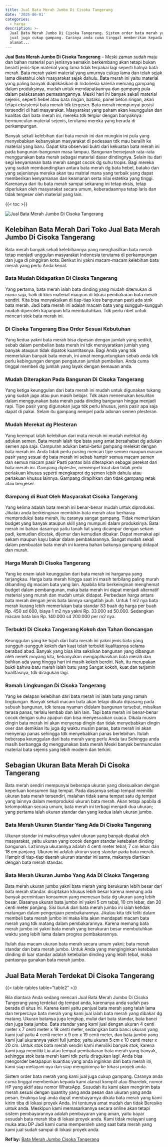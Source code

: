 ```yaml
---
title: Jual Bata Merah Jumbo Di Cisoka Tangerang
date: '2025-06-01'
categories:
  - harga
description: >-
  Jual Bata Merah Jumbo Di Cisoka Tangerang. Sistem order bata merah yang kami
  jual juga cukup gampang. Caranya anda cuma tinggal memberikan kepada kami
  alamat...
---
```


**Jual Bata Merah Jumbo Di Cisoka Tangerang** – Meski zaman sudah maju dan bahan material pun jenisnya semakin berkembang akan tetapi bukan berarti jenis-tipe material yang lama tidak terpakai lagi seperti halnya bata merah. Bata merah yakni material yang umurnya cukup lama dan telah sejak lama diketahui oleh masyarakat sejak dahulu. Bata merah ini yaitu material yang paling banyak diaplikasikan di Indonesia karena memang gampang dalam produksinya, mudah untuk mendapatkannya dan gampang pula dalam pelaksanaan pemasangannya. Meski hari ini banyak sekali material sejenis, seperti hebel atau bata ringan, batako, panel beton ringan, akan tetapi eksistensi bata merah tdk tergeser. Bata merah mempunyai posisi tersendiri di hati masyarakat. Masyarakat yang paham akan keunggulan dan kualitas dari bata merah ini, mereka tdk tergiur dengan banyaknya bermunculan material sejenis, terutama mereka yang berada di perkampungan.

Banyak sekali kelebihan dari bata merah ini dan mungkin ini pula yang menyebabkan kebanyakan masyarakat di pedesaan tdk mau beralih ke material yang baru. Dapat kita observasi bukti dari kekuatan bata merah ini pada bangunan-bangunan masa lampau. Bangunan bersejarah rata-rata menggunakan bata merah sebagai material dasar dindingnya. Selain itu dari segi kenyamanan bata merah sangat cocok dg suhu tropis. Bagi mereka yang sudah membandingkan antara bata merah dg bata hebel, batako dan yang sejenisnya mereka akan tau matrial mana yang terbaik yang dapat memberikan kenyamanan dan keamanan serta nilai estetika yang tinggi. Karenanya dari itu bata merah sampai sekarang ini tetap eksis, tetap diperlukan oleh masyarakat secara umum, keberadaannya tetap laris dan tidak tergeser oleh material yang lain.

{{< toc >}}

![Jual Bata Merah Jumbo Di Cisoka Tangerang](/images/jual-bata-merah-35.png)

## Kelebihan Bata Merah Dari Toko Jual Bata Merah Jumbo Di Cisoka Tangerang

Bata merah banyak sekali kelebihannya yang menghasilkan bata merah tetap menjadi unggulan masyarakat Indonesia terutama di perkampungan dan juga di pinggiran kota. Berikut ini yakni macam-macam kelebihan bata merah yang perlu Anda kenal.

### Bata Mudah Didapatkan Di Cisoka Tangerang

Yang pertama, bata merah ialah bata dinding yang mudah ditemukan di mana saja, baik di kios material maupun di lokasi pembakaran bata merah sendiri. Kita bisa menyaksikan di tiap-tiap kios bangunan pasti ada stok bata merah. Jadi bata merah ini adalah macam bata yang sungguh-sungguh mudah diperoleh kapanpun kita membutuhkan. Tdk perlu ribet untuk mencari stok bata merah ini.

### Di Cisoka Tangerang Bisa Order Sesuai Kebutuhan

Yang kedua yakni bata merah bisa dipesan dengan jumlah yang sedikit, sebab dalam pembelian bata merah ini tdk mensyaratkan jumlah yang banyak ataupun tidak dipatok kuantitasnya. Bagi Anda yang tdk memerlukan banyak bata merah, ini amat menguntungkan sebab anda tdk perlu kebingungan dengan pengaturan jumlah pembelian. Anda cuma tinggal membeli dg jumlah yang layak dengan kemauan anda.

### Mudah Diterapkan Pada Bangunan Di Cisoka Tangerang

Yang ketiga keunggulan dari bata merah ini mudah untuk digunakan tukang yang sudah jago atau pun masih belajar. Tdk akan menemukan kesulitan dalam menggunakan bata merah pada dinding bangunan hingga menjadi rapi. Tipe pasir yang digunakan juga tdk perlu khusus, jenis pasir apa saja dapat di pakai. Selain itu gampang nempel pada adonan semen plesteran.

### Mudah Merekat dg Plesteran

Yang keempat ialah kelebihan dari mata merah ini mudah melekat dg adukan semen. Bata merah ialah tipe bata yang amat bersahabat dg adukan semen apa saja. Campuran adukan betul-betul gampang melekat dengan bata merah ini. Anda tidak perlu pusing mencari tipe semen maupun macam pasir yang sesuai dg bata merah ini sebab hampir semua macam semen dan semua macam pasir Pasti pantas bila diterapkan sebagai perekat dari bata merah ini. Gampang diplester, menempel kuat dan tidak perlu perlakuan khusus seperti mengkaprot dg semen lebih dahulu atau perlakuan khusus lainnya. Gampang dirapihkan dan tidak gampang retak atau bergeser.

### Gampang di Buat Oleh Masyarakat Cisoka Tangerang

Yang kelima adalah bata merah ini benar-benar mudah untuk diproduksi. Jikalau anda berkeinginan membikin bata merah atau berharap memproduksi bata merah, itu caranya sangat gampang. Tidak memerlukan budget yang banyak ataupun skill yang mumpuni dalam produksinya. Bata merah ini bahan dasarnya yaitu tanah liat yang dicampur dengan sekam padi, kemudian dicetak, dijemur dan kemudian dibakar. Dapat memakai api sekam maupun kayu bakar dalam pembakarannya. Sangat mudah sekali dalam pembuatan bata merah ini karena bahan bakunya gampang didapat dan murah.

### Harga Murah Di Cisoka Tangerang

Yang ke enam ialah keunggulan dari bata merah ini harganya yang terjangkau. Harga bata merah hingga saat ini masih terbilang paling murah dibanding dg macam bata yang lain. Apabila kita berkeinginan menghemat budget dalam pembangunan, maka bata merah ini dapat menjadi alternatif material yang murah dan mudah untuk didapat. Perbedaan harga antara bata merah dengan jenis bata lainnya sangatlah jauh. Untuk 1 m2 nya bata merah kurang lebih memerlukan bata standar 83 buah dg harga per buah Rp. 450 sd 600, biaya 1 m2 nya yakni Rp. 33.000 sd 50.000. Sedangkan macam bata lain Rp. 140.000 sd 200.000 per m2 nya.

### Terbukti Di Cisoka Tangerang Kokoh dan Tahan Goncangan

Keunggulan yang ke tujuh dari bata merah ini yakni jenis bata yang sungguh-sungguh kokoh dan kuat telah terbukti kualitasnya selama berabad abad. Banyak yang bisa kita saksikan bangunan yang dibangun oleh nenek moyang kita, kebanyakan mengaplikasikan bata merah dan bahkan ada yang hingga hari ini masih kokoh berdiri. Nah, itu merupakan bukti bahwa batu merah ialah batu yang Sangat kokoh, kuat dan terjamin kualitasnya, tdk diragukan lagi.

### Ramah Lingkungan Di Cisoka Tangerang

Yang ke delapan kelebihan dari bata merah ini ialah bata yang ramah lingkungan. Banyak sekali macam bata akan tetapi dikala dipasang pada sebuah bangunan, tdk terasa nyaman didalam bangunan tersebut, misalkan terasa panas, terlalu lembab dan lain lain. Tapi bata merah ini benar-benar cocok dengan suhu apapun dan bisa menyesuaikan cuaca. Dikala musim dingin bata merah ini akan menyerap dingin dan tidak menyebabkan dingin over dan demikian itu juga dg waktu musim panas, bata merah ini akan menyerap panas sehingga tdk menyebabkan panas berlebihan. Itulah beberapa keunggulan dari bata merah yang perlu Anda tau Sehingga anda masih berbangga dg menggunakan bata merah Meski banyak bermunculan material bata sejenis yang lebih modern dan terkini.

## Sebagian Ukuran Bata Merah Di Cisoka Tangerang

Bata merah sendiri mempunyai beberapa ukuran yang disesuaikan dengan keperluan konsumen tiap tempat. Pada dasarnya setiap tempat memiliki ukuran bata merah tersendiri, malahan tidak sama tempat satu dg tempat yang lainnya dalam memproduksi ukuran bata merah. Akan tetapi apabila di kelompokkan secara umum, bata merah ini terbagi menjadi dua ukuran; yang pertama ialah ukuran standar dan yang kedua ialah ukuran jumbo.

### Bata Merah Ukuran Standar Yang Ada Di Cisoka Tangerang

Ukuran standar ini maksudnya yakni ukuran yang banyak dipakai oleh masyarakat, yaitu ukuran yang cocok dengan standar ketebalan dinding bangunan. Lazimnya ukurannya adalah 4 centi meter tebal, 7 cm lebar dan 18 cm panjang. Ukuran ini adalah ukuran yang standar pada bata merah. Hampir di tiap-tiap daerah ukuran standar ini sama, makanya diartikan dengan bata merah standar.

### Bata Merah Ukuran Jumbo Yang Ada Di Cisoka Tangerang

Bata merah ukuran jumbo yakni bata merah yang berukuran lebih besar dari bata merah standar. diciptakan khusus lebih besar karena memang ada banyak permintaan konsumen yang memesan bata dg ukuran yang lebih besar. Biasanya ukuran bata jumbo ini yakni 5 cm tebal, 10 cm lebar, dan 20 centi meter panjang. Sisi buruk dari bata merah jumbo ini ialah ketidak matangan dalam pengerjaan pembakarannya. Jikalau kita tdk teliti dalam membeli bata merah jumbo ini maka kita akan mendapati macam bata merah yang tdk matang dalam pembakarannya. Karena memang bata merah jumbo ini yakni bata merah yang berukuran besar membutuhkan waktu yang lebih lama dalam progres pembakarannya.

Itulah dua macam ukuran bata merah secara umum yakni; bata merah standar dan bata merah jumbo. Untuk Anda yang menginginkan ketebalan dinding di luar standar adalah ketebalan dinding yang lebih tebal, maka pantasnya gunakan bata merah jumbo.

## Jual Bata Merah Terdekat Di Cisoka Tangerang

{{< table-tables table="table2" >}}

Bila diantara Anda sedang mencari Jual Bata Merah Jumbo Di Cisoka Tangerang yang terdekat dg tempat anda, karenanya anda sudah pas berada di situs ini. Karena kami yaitu penjual bata merah yang telah lama dan terpercaya bata merah yang kami jual ialah bata merah yang dibakar dg matang. Ukuran batanya juga lengkap, mulai dari bata standar, bata banci dan juga bata jumbo. Bata standar yang kami jual dengan ukuran 4 centi meter x 7 centi meter x 18 centi meter, sedangkan bata banci ukuran yang kami jual yaitu 4 centi meter x 9 cm x 19 centi meter, dan bata jumbo yang kami jual ukurannya yakni full jumbo; yaitu ukuran 5 cm x 10 centi meter x 20 cm. Untuk stok bata merah sendiri kami memiliki banyak stok, karena kami juga memiliki Lio atau tempat pembakaran bata merah yang banyak, sehingga stok bata merah kami tdk perlu diragukan lagi. Anda bisa mengorder berapapun kuantias yang anda inginkan dari bata merah ini, kami siap melayani nya dan siap mengirimnya ke lokasi proyek anda.

Sistem order bata merah yang kami jual juga cukup gampang. Caranya anda cuma tinggal memberikan kepada kami alamat komplit atau Sharelok, nomor HP yang aktif atau nomor WhatsApp. Sesudah itu kami akan mengirim bata merah sesuai dengan quantity yang anda pesan dan ukuran yang anda pesan. Enaknya lagi anda dapat membayarnya dikala bata merah yang kami kirim tiba di lokasi proyek Anda. Ini tentunya amat mudah dan tidak Beresiko untuk anda. Meskipun kami memasarkannya secara online akan tetapi sistem pembayarannya adalah pembayaran yang aman, yaitu bayar sesudah bata merah tiba di lokasi proyek anda. Kami tidak melayani uang muka atau DP Jadi kami cuma memperoleh uang saat bata merah yang kami jual sudah sampai di lokasi proyek anda.

**Ref by:** [Bata Merah Jumbo Cisoka Tangerang](https://id.wikipedia.org/wiki/Bata)
